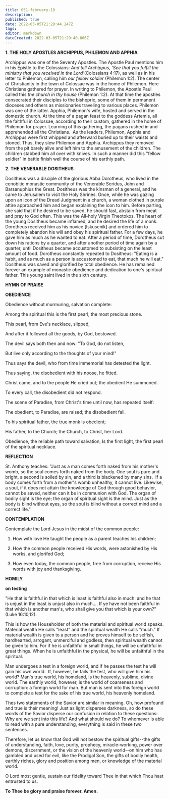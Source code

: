 ```yaml
---
title: 051-february-19
description: 
published: true
date: 2022-03-05T21:29:44.247Z
tags: 
editor: markdown
dateCreated: 2022-03-05T21:29:40.806Z
---
```


**1. THE HOLY APOSTLES ARCHIPPUS, PHILEMON AND APPHIA**

Archippus was one of the Seventy Apostles. The Apostle Paul mentions him in his Epistle to the Colossians: *And tell Archippus, 'See that you fulfill the ministry that you received in the Lord'*(Colossians 4:17), as well as in his letter to Philemon, calling him *our fellow soldier* (Philemon 1:2). The center of Christianity in the town of Colossae was in the home of Philemon. Here Christians gathered for prayer. In writing to Philemon, the Apostle Paul called this *the church in thy house* (Philemon 1:2). At that time the apostles consecrated their disciples to the bishopric, some of them in permanent dioceses and others as missionaries traveling to various places. Philemon was one of the latter. Apphia, Philemon's wife, hosted and served in the domestic church. At the time of a pagan feast to the goddess Artemis, all the faithful in Colossae, according to their custom, gathered in the home of Philemon for prayer. Learning of this gathering, the pagans rushed in and apprehended all the Christians.  As the leaders, Philemon, Apphia and Archippus were first whipped and afterward buried up to their waists and stoned. Thus, they slew Philemon and Apphia. Archippus they removed from the pit barely alive and left him to the amusement of the children. The children stabbed him all over with knives. In such a manner did this "fellow soldier" in battle finish well the course of his earthly path.

**2. THE VENERABLE DOSITHEUS**

Dositheus was a disciple of the glorious Abba Dorotheus, who lived in the cenobitic monastic community of the Venerable Seridus, John and Barsanuphius the Great. Dositheus was the kinsman of a general, and he came to Jerusalem to visit the Holy Shrines. Once, while he was gazing upon an icon of the Dread Judgment in a church, a woman clothed in purple attire approached him and began explaining the icon to him. Before parting, she said that if he desired to be saved, he should fast, abstain from meat and pray to God often. This was the All-holy Virgin Theotokos. The heart of the young Dositheus became inflamed, and he desired the life of a monk. Dorotheus received him as his novice [Iskusenik] and ordered him to completely abandon his will and obey his spiritual father. For a few days, he gave him as much as he wanted to eat. After a period of time, Dorotheus cut down his rations by a quarter, and after another period of time again by a quarter, until Dositheus became accustomed to subsisting on the least amount of food. Dorotheus constantly repeated to Dositheus: "Eating is a habit, and as much as a person is accustomed to eat, that much he will eat." Dositheus was saved and glorified by total obedience. He has remained forever an example of monastic obedience and dedication to one's spiritual father. This young saint lived in the sixth century.



**HYMN OF PRAISE**

**OBEDIENCE**

Obedience without murmuring, salvation complete:

Among the spiritual this is the first pearl, the most precious stone.

This pearl, from Eve's necklace, slipped,

And after it followed all the goods, by God, bestowed.

The devil says both then and now: "To God, do not listen,

But live only according to the thoughts of your mind!"

Thus says the devil, who from time immemorial has detested the light.

Thus saying, the disobedient with his noose, he fitted.

Christ came, and to the people He cried out; the obedient He summoned.

To every call, the disobedient did not respond.

The scene of Paradise, from Christ's time until now, has repeated itself:

The obedient, to Paradise, are raised; the disobedient fall.

To his spiritual father, the true monk is obedient;

His father, to the Church; the Church, to Christ, her Lord.

Obedience, the reliable path toward salvation,
Is the first light, the first pearl of the spiritual necklace.

**REFLECTION**

St. Anthony teaches: "Just as a man comes forth naked from his mother's womb, so the soul comes forth naked from the body. One soul is pure and bright, a second is soiled by sin, and a third is blackened by many sins.  If a body comes forth from a mother's womb unhealthy, it cannot live. Likewise, a soul, if it does not attain the knowledge of God through good behavior, cannot be saved, neither can it be in communion with God. The organ of bodily sight is the eye; the organ of spiritual sight is the mind. Just as the body is blind without eyes, so the soul is blind without a correct mind and a correct life."

**CONTEMPLATION**

Contemplate the Lord Jesus in the midst of the common people:

1.  How with love He taught the people as a parent teaches his children;

1.  How the common people received His words, were astonished by His works, and glorifed God;

1.  How even today, the common people, free from corruption, receive His words with joy and thanksgiving.



**HOMILY**

**on testing**

"He that is faithful in that which is least is faithful also in much: and he that is unjust in the least is unjust also in much.... If ye have not been faithful in that which is another man's, who shall give you that which is your own?" (Luke 16:10,12).

This is how the Householder of both the material and spiritual world speaks. Material wealth He calls "least" and the spiritual wealth He calls "much." If material wealth is given to a person and he proves himself to be selfish, hardhearted, arrogant, unmerciful and godless, then spiritual wealth cannot be given to him. For if he is unfaithful in small things, he will be unfaithful in great things. When he is unfaithful in the physical, he will be unfaithful in the spiritual.

Man undergoes a test in a foreign world, and if he passes the test he will gain his own world.  If, however, he fails the test, who will give him his world? Man's true world, his homeland, is the heavenly, sublime, divine world. The earthly world, however, is the world of coarseness and corruption: a foreign world for man. But man is sent into this foreign world to complete a test for the sake of his true world, his heavenly homeland.

Thes two statements of the Savior are similar in meaning. Oh, how profound and true is their meaning! Just as light disperses darkness, so do these words of the Savior disperse our confusion in relation to these questions: Why are we sent into this life? And what should we do? To whomever is able to read with a pure understanding, everything is said in these two sentences.

Therefore, let us know that God will not bestow the spiritual gifts--the gifts of understanding, faith, love, purity, prophecy, miracle-working, power over demons, discernment, or the vision of the heavenly world--on him who has gambled and used for evil, like the Prodigal Son, the gifts of bodily health, earthly riches, glory and position among men, or knowledge of the material world.

O Lord most gentle, sustain our fidelity toward Thee in that which Thou hast entrusted to us.

**To Thee be glory and praise forever. Amen.**
